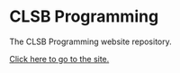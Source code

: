 # CLSB Programming
The CLSB Programming website repository.

[Click here to go to the site.](https://clsb-programming.github.io)
